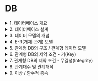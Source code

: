 <link rel="stylesheet" href="../style.css">

# DB

<details>
<summary>1. 데이터베이스 개요</summary>

<br/>

### 1) 데이터저장소

> 정의 : 데이터를 논리적인 구조로 조직화 or 물리적인 공간에 구축한 것
>
> - 논리 데이터저장소 : 데이터, 데이터 간 연관성, 제약조건 식별 -> 논리적 구조로 조직화한 것
> - 물리 데이터저장소 : 논리 데이터저장소를 실제 저장장치에 저장한 것

<br/>

### 2) 데이터베이스(Database)

> 정의 : 공동으로 사용될 데이터 / 중복을 배제하여 통합 / 저장장치에 저장 / 항상 사용할 수 있게 하는 운영 데이터
>
> - 4가지 구분
>    - 공용(Shared) 데이터
>    - 통합(Integrated) 데이터
>    - 저장(Stored) 데이터
>    - 운영(Operational) 데이터

<br/>

### 3) DBMS (DataBase Management System, 데이터베이스 관리 시스템)

> 정의 : 사용자 요구에 따라 정보를 생성해주고, DB 관리해주는 소프트웨어 (데이터의 종속성, 중복성 문제 해결)
>
> - 필수 기능 3가지
>    - 정의(Definition) : 데이터 형(type)과 구조 정의, 이용 방식, 제약 조건 등 명시
>    - 조작(Manipulation) : 데이터 검색, 갱신, 삽입, 삭제 위한 인터페이스 수단 제공
>    - 제어(Control) : 데이터 무결성, 보안, 권한 검사, 병행 제어 제공

<br/>

### 4) 데이터의 독립성

> - 논리적 독립성 : 응용 프로그램과 DB 독립 => 데이터의 논리적 구조 변경시키더라도, 응용 프로그램에 영향 X
> - 물리적 독립성 : 응용 프로그램과 물리적 장치 독립 => 디스크 추가/변경 하더라도, 응용 프로그램에 영향 X

<br/>

### 5) 스키마 (Schema)

정의 : DB 구조와 제약 조건에 관한 전반적인 명세를 기술한 것

- 스키마 3계층
    - 외부 스키마 : 사용자/응용 프로그래머가 각 개인 입장에서 필요로 하는 DB의 논리적 구조를 정의한 것
    - 개념 스키마
        - DB 전체 논리적 구조
        - 모든 사용자/응용 프로그램이 필요로 하는 데이터를 종합한 조직 전체의 DB
        - 하나만 존재
    - 내부 스키마
        - 물리적 저장장치의 입장에서 본 DB 구조
        - 실제로 저장될 레코드의 형식, 저장 데이터 항목의 표현 방법, 내부 레코드의 물리적 순서 등을 나타냄

<br/>

</details>



<details>
<summary>2. 데이터베이스 설계</summary>

<br/>

> 사용자 요구 분석 => DB 구조에 맞게 변형 => DBMS로 DB 구현 => 일반 사용자들이 사용하게 하는 것

<br/>

### 1) 데이터베이스 설계 시 고려 사항

> - 무결성 : 삽입, 삭제, 갱신 등 연산 후에도 DB에 저장된 데이터가 정해진 제약 조건을 항상 만족
> - 일관성 : DB에 저장된 데이터 간 or 특정 질의에 대한 응답이 변함 없이 일정
> - 회복 : 시스템 장애 발생 시, 장애 직전 상태로 복구 가능
> - 보안 : 불법적인 데이터 노출, 변경, 손실로부터 보호 가능
> - 효율성 : 응답 시간 단축, 시스템 생산성, 저장 공간 최적화 등 가능
> - DB 확장 : DB 운영에 영향 없이 지속적으로 데이터 추가 가능

<br/>

### 2) 데이터베이스 설계 순서

> - 요구 조건 분석 : 요구 조건 명세서 작성
> - 개념적 설계 : 개념 스키마, 트랜잭션 모델링, E-R 모델
> - 논리적 설계 : 목표 DBMS에 맞는 논리 스키마 설계, 트랜잭션 인터페이스 설계
> - 물리적 설계 : 목표 DBMS에 맞는 물리적 구조의 데이터로 변환
> - DB 구현 : 목표 DBMS의 DDL(데이터 정의어)로 DB 생성, 트랜잭션 작성

<br/>

### 3) 요구 조건 분석

> 개념 : DB 사용할 사람들로부터 필요한 용도를 파악하는 것
>
> - 사용자에 따른 수행 업무, 필요 데이터의 종류/용도/처리 형태/흐름/제약 조건 등 수집
> - 요구 조건 명세서 작성

<br/>

### 4) 개념적 설계 (정보 모델링, 개념화)

> - 현실 세계에 대한 인식을 추상적 개념으로 표현하는 과정
> - 개념 스키마 모델링, 트랜잭션 모델링
> - 요구 조건 명세를 DBMS에 독립적인 E-R 다이어그램으로 작성
> - DBMS에 독립적인 개념 스키마 설계

<br/>

### 5) 논리적 설계 (데이터 모델링)

> - 현실 세계에서 발생하는 자료를 => 특정 DBMS가 지원하는 논리적 자료 구조로 변환(mapping)
> - 개념 세계의 데이터 => (필드로 기술된 데이터 타입 & 그들의 관계로 표현되는 논리적 구조의) 데이터로 모델화
> - 정규화 통해 개념 스키마 평가/정제 => DBMS에 따라 서로 다른 논리적 스키마 설계
> - 트랜잭션 인터페이스 설계

<br/>

### 6) 물리적 설계 (데이터 구조화)

> - 논리적 구조로 표현된 데이터 => 물리적 구조의 데이터로 변환
> - DB 파일의 저장 구조 및 액세스 경로 설정
> - 저장 레코드의 형식, 순서, 접근 경로, 조회 집중 레코드 등의 정보 사용 => 데이터가 컴퓨터에 저장되는 방법 묘사

<br/>

### 7) DB 구현

> - (논리적, 물리적 설계에서 도출된) DB 스키마를 파일로 생성하는 과정
> - 사용하려는 특정 DBMS의 DDL(데이터 정의어) 이용해 DB 스키마 기술 => 컴파일 => 빈 DB 파일 생성
> - (응용 프로그램을 위한) 트랜잭션 작성
> - (DB 접근을 위한) 응용 프로그램 작성

<br/>

</details>



<details>
<summary>3. 데이터 모델의 개념</summary>

<br/>

### 1) 데이터 모델

> 정의 : 현실 세계의 정보들을 체계적으로 표현한 개념적 모형
>
> - 데이터, 데이터의 관계, 데이터의 의미 및 일관성, 제약 조건 등을 기술하기 위한 개념적 도구들로 구성
> - DB 설계 과정에서 데이터 구조(schema)를 논리적으로 표현하기 위해 지능적 도구로 사용됨

<br/>

> - 구성요소 : 개체(Entity) / 속성(Attribute) / 관계(Relationship)
>
> - 종류 : 개념적 / 논리적 / 물리적
>
> - 표시할 요소 : 구조 / 연산 / 제약 조건

<br/>

### 2) 개념적 데이터 모델

> - 현실 세계에 대한 인식 => 추상적 개념으로 표현하는 과정
> - 속성들로 기술된 개체 타입 & 그들 간 관계 이용 => 현실 세계 표현
> - 현실 개체 => (인간이 이해할 수 있는) 정보 구조로 표현하므로, 정보 모델 이라고도 함
> - ex) E-R 모델

<br/>

### 3) 논리적 데이터 모델

> - (개념적 데이터 모델링 과정에서 얻은) 개념적 구조 => 컴퓨터 환경에 맞도록 변환하는 과정
> - 필드로 기술된 데이터 타입 & 그들 간 관계 이용 => 현실 세계 표현
> - 단순 데이터 모델 = 논리적 데이터 모델
> - 특정 DBMS = 특정 논리적 모델 하나만 선정하여 사용
> - 데이터 간 관계를 어떻게 표현하느냐에 따라 구분
>    - 관계 모델
>    - 계층 모델
>    - 네트워크 모델

<br/>

### 4) 물리적 데이터 모델

> - 실제 컴퓨터에 데이터가 저장되는 방법을 정의하는 물리 DB 설계 과정

<br/>

### 5) 데이터 모델에 표시할 요소

> - 구조(Structure) : 논리적으로 표현된 개체 타입들 간의 관계 / 데이터 구조 및 정적 성질 표현
> - 연산(Operation) : DB에 저장된 실제 데이터를 처리하는 작업에 대한 명세 / DB 조작하는 기본 도구
> - 제약 조건(Constraint) : DB에 저장될 수 있는 실제 데이터의 논리적인 제약 조건

<br/>

</details>



<details>
<summary>4. E-R(개체-관계) 모델</summary>

<br/>

### 1) E-R(Entity-Relationship, 개체-관계) 모델

> 개념 : 개체 간의 관계를 이용, 현실 세계의 데이터 => 개념적인 논리 데이터로 표현하기 위한 방법
>
> - 1976년 피터 첸(Peter Chen)에 의해 제안됨
> - 개념적 데이터 모델의 가장 대표
> - 개체 타입(Entity Type) & 이들 간의 관계 타입(Relationship Type) 이용 => 현실 세계를 개념적으로 표현
> - 데이터를 개체(Entity), 관계(Relationship), 속성(Attribute)으로 묘사
> - E-R 다이어그램으로 표현 => 관계 유형(1:1 / N:M / 1:N) 제한 없이 표현 가능

<br/>

> 💡 **개체 / 관계 / 속성**
>
> - 개체(Entity) : 실세계에서 개념적/물리적으로 존재하는 실제 대상체 (ex. 학생, 교수, 자동차 등)
> - 관계(Relationship) : 개체 사이의 관계를 표현 (ex. 교수는 학생을 지도하는 관계)
> - 속성(Attribute) : 개체 묘사에 사용되는 특성 (ex. 학생의 이름, 주소 등)

<br/>

### 2) E-R 다이어그램

![E-R 다이어그램](./img/E-R_diagram.jpeg)

<br/>

</details>



<details>
<summary>5. 관계형 DB의 구조 / 관계형 데이터 모델</summary>

<br/>

### 1) 관계형 DB

> 개념 : 2차원 표(Table) 이용 => 데이터 상호 관계를 정의하는 DB
>
> - 1970년 IBM 근무하던 코드(E.F.Codd)에 의해 처음 제안됨
> - 개체(Entity)와 관계(Relationship)를 모두 릴레이션(Relation)이라는 표(Table)로 표현
>    - 개체 릴레이션
>    - 관계 릴레이션
>
> - 장점 : 간결하고 보기 편함, 다른 DB로 변환 용이
> - 단점 : 성능이 다소 떨어짐

<br/>

### 2) 관계형 DB의 릴레이션 구조

> 릴레이션 : 데이터 => 표(Table) 형태로 표현한 것
>
> - 구성
>    - 릴레이션 스키마(구조)
>    - 릴레이션 인스턴스(실제 값)
>        - 데이터 **개체**를 구성하는 **속성**들에 **데이터 타입**이 정의되어 구체적인 데이터 **값**을 가진 것
>        - <학생> 릴레이션은 4개의 인스턴스 가짐

![릴레이션](./img/relation.jpeg)

<br/>

### 3) 튜플(Tuple)

> 개념 : 릴레이션 구성하는 각각의 행
>
> - 속성의 모임으로 구성
> - (파일 구조에서) 레코드와 같음
> - 튜플 수 = 카디널리티(Cardinality) = 기수 = 대응수
>    - <학생> 릴레이션의 카디널리티 = 4

<br/>

### 4) 속성(Attribute)

> 개념 : DB를 구성하는 가장 작은 논리적 단위
>
> - (파일 구조 상의) 데이터 항목 or 데이터 필드
> - 개체 특성 기술
> - 속성 수 = 차수 = Degree
>    - <학생> 릴레이션의 디그리 = 5

<br/>

### 5) 도메인(Domain)

> 개념 : 하나의 속성(Attribute)이 취할 수 있는 같은 타입의 원자(Atomic) 값들의 집합
>
> - 실제 속성 값의 적합 여부를 시스템이 검사하는 데에도 이용됨
> - ex) '성별' 속성의 도메인은 '남'과 '여' (그 외 입력 불가)

<br/>

### 6) 릴레이션의 특징

> - 튜플은 모두 상이
> - 튜플 사이에 순서 X
>
> - 속성(릴레이션 스키마를 구성)들 간의 순서 중요 X
> - 속성 명칭은 유일해야 함
> - 속성의 값 = 원자 값(논리적으로 더 이상 쪼갤 수 X) / 속성을 구성하는 값은 동일할 수 O
>
> - (튜플을 유일하게 식별하기 위해) 속성들의 부분집합을 키(Key)로 설정
> - 릴레이션은 시간에 따라 변함 (튜플 삽입/삭제 등으로 인해)

<br/>

### 7) 관계형 데이터 모델(Relational Data Model)

> 개념 : 테이블을 이용해 데이터 상호 관계를 정의하는 DB 구조 / DB에 저장된 데이터를 테이블 형태로 표현한 것
>
> - 가장 널리 사용
> - 테이블들을 하나의 DB로 묶어 => 테이블 내 속성 간 관계(Relationship) 설정 or 테이블 간 관계 설정하여 이용
> - 기본 키(Primary Key), 이를 참조하는 외래 키(Foreign Key)로 데이터 간 관계 표현
> - 계층 모델과 망 모델의 복잡한 구조를 단순화 시킨 모델
> - 대표 언어 = SQL
> - 관계(1:1 / N:M / 1:N) 자유롭게 표현 가능

<br/>

</details>



<details>
<summary>6. 관계형 DB의 제약 조건 - 키(Key)</summary>

<br/>

> 개념 : DB에서 조건에 만족하는 튜플 찾거나 or 순서대로 정렬할 때 기준이 되는 속성
>
> - 후보 키 (Candidate Key)
> - 기본 키 (Primary Key)
> - 대체 키 (Alternate Key)
> - 슈퍼 키 (Super Key)
> - 외래 키 (Foreign Key)

<br/>

> 💡 **제약 조건**
>
> - 키(Key) 이용하여 입력되는 데이터를 제한하는 것
>
> - 목적 : DB에 저장되는 데이터 정확성을 보장하기 위해
> - 개체 무결성 제약, 참조 무결성 제약 등

<br/>

### 1) 후보 키 (Candidate Key)

> 개념 : 기본 키로 사용 가능한 속성들 / (튜플을 유일하게 식별하기 위해 사용되는) 속성들의 부분 집합
>
> - 유일성(Unique) : 하나의 키 값으로 하나의 튜플을 유일하게 식별 가능
> - 최소성(Minimality) : 필요한 최소 속성으로 구성 (키를 구성하는 속성 하나 제거 시, 유일하게 식별 불가하도록)

<br/>

### 2) 기본 키 (Primary Key)

> 개념 : 후보키 중 특별 선정된 주 키 (Main Key)
>
> - 중복된 값 X
> - 특정 튜플을 유일하게 구별할 수 있는 속성
> - NULL 값 불가

<br/>

### 3) 대체 키 (Alternate Key)

> 개념 : 후보키 둘 이상일 때, 기본키를 제외한 나머지 후보키 (= 보조키)

<br/>

### 4) 슈퍼 키 (Super Key)

> 개념 : 속성들의 집합으로 구성된 키
>
> - 릴레이션을 구성하는 모든 튜플 중 슈퍼키로 구성된 속성의 집합과 동일한 값 X
> - (릴레이션을 구성하는 모든 튜플에 대해) 유일성 O, 최소성 X

<br/>

### 5) 외래 키 (Foreign Key)

> 개념 : 다른 릴레이션의 기본 키를 참조하는 속성 or 속성들의 집합
>
> - 외래 키 = 한 릴레이션에 속한 속성 A & 참조 릴레이션의 기본키 B => 동일한 도메인 상에서 정의되었을 때의 속성 A
> - **외래키**로 지정되면, 참조 릴레이션의 **기본키**에 없는 값은 입력 불가

<br/>

</details>



<details>
<summary>7. 관계형 DB의 제약 조건 - 무결성(Integrity)</summary>

<br/>

### 1) 무결성 (Integrity)

> 정의 : DB에 저장된 데이터 값 = 현실 세계의 실제 값  <-------- 일치하는 정확성

<br/>

> 💡 **무결성 제약 조건**
>    - 부정확한 자료가 DB에 저장되는 걸 방지하기 위한 제약 조건
>    - 목적 : DB 데이터의 정확성 보장

<br/>

### 2) 무결성 종류

> - **개체 무결성** : 기본키를 구성하는 어떤 속성도 NULL 또는 중복 값 가질 수 X
> - **참조 무결성** : 외래키 값은 NULL 또는 참조 릴레이션의 기본키 값과 동일해야 함
> - **도메인 무결성** : 속성 값이 정의된 도메인에 속한 값이어야 함
> - **사용자 정의 무결성** : 속성 값들이 사용자가 정의한 제약 조건에 만족되어야 함
> - **NULL 무결성** : 특정 속성 값이 NULL이 될 수 X
> - **고유 무결성** : 특정 속성에 대해 각 튜플이 갖는 속성 값들이 서로 달라야 함
> - **키 무결성** : 하나의 릴레이션에 적어도 하나의 키
> - **관계 무결성** : 릴레이션에 어느 한 튜플의 삽입 가능 여부 or 한 릴레이션과 다른 릴레이션의 튜플들 사이의 관계에 대한 적절성 여부를 지정한 규정

<br/>

### 3) 데이터 무결성 강화

> **데이터 무결성**
>    - 데이터 품질에 영향을 미치므로, <u>데이터 특성에 맞는 적절한 무결성</u>을 정의/강화해야 함
>
>    - 애플리케이션, DB 트리거, 제약 조건을 이용해 강화 가능
>        - 애플리케이션 : 데이터 생성/수정/삭제 시, 무결성 조건을 검증하는 코드를 프로그램 내 추가
>        - DB 트리거 : 트리거 이벤트(데이터 입력/갱신/삭제)에 무결성 조건을 실행하는 절차형 SQL 추가
>        - 제약 조건 : DB에 제약 조건 설정 => 무결성 유지

<br/>

</details>



<details>
<summary>8. 관계대수 및 관계해석</summary>

<br/>

### 1) 관계 대수

> 개념 : 관계형 DB에서 원하는 정보 & 그 정보를 검색하기 위해 어떻게 유도하는가를 기술하는 절차적 언어
>
> - (릴레이션 처리 위해) 연산자, 연산 규칙 제공
> - 피연산자, 연산 결과 = 릴레이션
> - (해를 구하기 위해 수행해야 할) 연산 순서 명시
> - 순수 관계 연산자 / 일반 집합 연산자

<br/>

### 2) 순수 관계 연산자

> - Select : σ (시그마)
>    - 수평 연산
>    - 튜플(행) 중 선택 조건을 만족하는 튜플의 부분 집합
>    
> - Project : π (파이)
>    - 수직 연산
>    - 릴레이션에서 속성(열) 리스트에 제시된 속성 값만 추출
>    - 중복은 제거됨
>
> - Join : ⨝
>    - 공통 속성 중심으로 두 개의 릴레이션을 하나로 합침
>    - 연산 결과 = 카다시안 곱(Cartesian Product, 교차 곱) 수행 후 + Select 수행한 것
>
> - Division : ÷
>    - X ⊃ Y인 두 개의 릴레이션 R(X), S(Y)가 있을 때, R의 튜플 중 S의 모든 속성 값을 포함하는 튜플에서 S가 가진 속성을 제외한 속성(X-Y)만을 구함
>    - S의 모든 값을 만족하는 튜플만 선택한 뒤, Projection(π)을 통해 결과 속성(X-Y) 추출

<br/>

### 3) 일반 집합 연산자

> 💡 **합병 조건**
>
> 합집합, 교집합, 차집합 처리를 위해서는 합병 조건 만족해야 함
> - 두 릴레이션 간 속성 수 같고
> - 대응 속성별 도메인 같아야 함 (속성 이름은 달라도 됨)

<br/>

> - 합집합 : UNION, ∪
>    - 튜플의 합집합을 구하되, 중복 튜플은 제거됨
>    - R ∪ S = { t | t ∈ R  ∨  t ∈ S } ----- (t는 릴레이션 R or S에 존재하는 튜플)
>    - 카디널리티(튜플 수) : |R ∪ S| ≤ |R| + |S|
>
> - 교집합 : INTERSECTION, ∩
>    - R ∩ S = { t | t ∈ R  ∧  t ∈ S } ----- (t는 릴레이션 R and S에 동시 존재하는 튜플)
>    - 카디널리티(튜플 수) : |R ∩ S| ≤ MIN { |R| , |S| }
>
> - 차집합 : DIFFERENCE, −
>    - R - S = { t | t ∈ R  ∧  t ∉ S} ----- (t는 릴레이션 R에는 존재 and S에는 없는 튜플)
>    - 카디널리티(튜플 수) : |R - S| ≤ |R|
>
> - 교차곱 : CARTESIAN PRODUCT, X
>    - 두 릴레이션에 존재하는 모든 튜플 대응시켜 새로운 릴레이션 만드는 연산
>    - 튜플들의 순서쌍 구하는 연산
>    - R X S = {r * s | r ∈ R  ∧  s ∈ S} ----- (r은 R에 있는 튜플 and s는 S에 있는 튜플)
>    - 카디널리티(튜플 수) : |R X S| = |R| X |S|

<br/>

> 📌 **교차 곱의 연산 결과**
>    - 차수, degree(속성 수) = 두 릴레이션 속성 수의 합
>    - 카디널리티(튜플 수) = 두 릴레이션 튜플 수의 곱

<br/>

### 4) 관계 해석 (Relational Calculus)

> 개념 : 관계 데이터의 연산을 표현하는 방법
>
> - '관계 데이터 모델' 제안자인 코드(E.F.Codd)가 관계 DB를 위해 제안
> - '원하는 정보가 무엇'인지만 정의하는 비절차적 특징
> - 원하는 정보 정의 시, 계산 수식 사용
> - 튜플 관계 해석 / 도메인 관계 해석

<br/>

</details>



<details>
<summary>9. 이상 / 함수적 종속</summary>

<br/>

### 1) 이상 (Anomaly)

> 💡 **이상 발생 원인 = 일부 속성들의 종속으로 인한 데이터 중복**

> 개념 : 테이블에서 일부 속성들의 종속 => 데이터 중복(Redundancy) 발생 => 테이블 조작 시 문제 발생하는 현상
>
> 종류
> - 삽입 이상 (Insertion Anomaly)
> - 삭제 이상 (Deletion Anomaly)
> - 갱신 이상 (Update Anomaly)

<br/>

> - 삽입 이상
>    - 테이블에 데이터 삽입 시, (의도와 상관 없이 원하지 않은 값들로 인해) 삽입할 수 없게 되는 현상
>    - ex) <수강> 테이블의 기본 키 = 학번 + 과목번호 이므로, 학번과 학년만을 삽입하려 하면 '삽입 이상' 발생
>
> - 삭제 이상
>    - 테이블에서 한 튜플 삭제 시, 의도와 상관 없는 값들도 함께 삭제(연쇄 삭제)되는 현상
>    - ex) 학번 200인 학생이 과목번호 C123의 등록을 취소하고자 해당 튜플 삭제하면, 유지되어야 할 학년 정보까지 삭제됨 (정보 손실)
>
> - 갱신 이상
>    - 튜플에 있는 속성 값 갱신 시, 일부 튜플의 정보만 갱신되어, **정보 불일치성**이 생기는 현상
>    - ex) 학번 400인 학생의 학년을 4 -> 3으로 변경하려 하는데, 실수로 일부 튜플만 갱신 시, 정보 불일치성 발생

<br/>

### 2) 함수적 종속 (Functional Dependency)

> 💡 **함수적 종속**
>
> - 데이터의 의미를 표현하는 것
> - (현실 세계를 표현하는) 제약 조건
> - DB에서 항상 유지되어야 할 조건

> 어떤 테이블 R이 있고, X와 Y는 각각 R의 속성 집합의 부분 집합이라고 할 때 / 속성 X의 값 각각에 대해 항상 속성 Y 값이 오직 하나만 연관된다면 ?
> 
> => Y는 X에 함수적 종속 = X가 Y를 함수적으로 결정한다 = X(결정자, Determinant) -> Y(종속자, Dependent)

> ex) 어떤 학생의 학번(X)이 정해지면 => (그에 대응하는) 이름, 학년, 학과(Y)는 오직 하나만 존재
>
> 이 때, 학번(X) = ('함수적 종속' 특성을 만족하므로) 기본 키 !

<br/>

![수강 테이블](./img/funtional_dependency_take_course.jpeg)

> **함수적 종속 - 3가지 종류**
>
> - 완전 함수적 종속(Full Functional Dependency)
>    - (학번, 과목번호) -> 성적
>    - 성적은 기본키인 (학번, 과목번호)에 완전 함수적 종속
>
> - 부분 함수적 종속(Partial Functional Dependency)
>    - 학번 -> 학년
>    - 학년은 기본키인 (학번, 과목번호)에 부분 함수적 종속
>
> - 이행적 함수적 종속(Transitive Functional Dependency)
>    - (X -> Y) & (Y -> Z) 일 때 => (X -> Z)

<br/>

</details>




















































